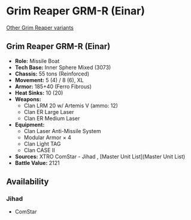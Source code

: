 # Grim Reaper GRM-R (Einar) 

[Other Grim Reaper variants](../grim_reaper.md) 

## Grim Reaper GRM-R (Einar) 

- **Role:** Missile Boat 
- **Tech Base:** Inner Sphere Mixed (3073) 
- **Chassis:** 55 tons (Reinforced) 
- **Movement:** 5 (4) / 8 (6), XL 
- **Armor:** 185+40 (Ferro Fibrous) 
- **Heat Sinks:** 10 (20) 
- **Weapons:** 
  - Clan LRM 20 w/ Artemis V (ammo: 12) 
  - Clan ER Large Laser 
  - Clan ER Medium Laser 
- **Equipment:** 
  - Clan Laser Anti-Missile System 
  - Modular Armor × 4 
  - Clan Light TAG 
  - Clan CASE II 
- **Sources:** XTRO ComStar - Jihad , [Master Unit List](Master Unit List) 
- **Battle Value:** 2121 

## Availability 

### Jihad 

- ComStar 


